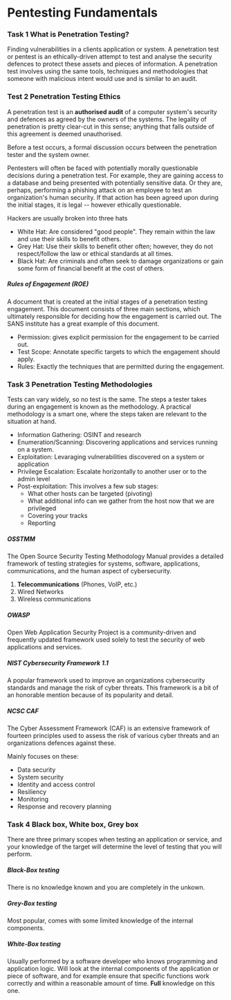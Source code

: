 # Pentesting Fundamentals
### Task 1 What is Penetration Testing?
Finding vulnerabilities in a clients application or system. A penetration test or pentest is an ethically-driven attempt to test and analyse the security defences to protect these assets and pieces of information. A penetration test involves using the same tools, techniques and methodologies that someone with malicious intent would use and is similar to an audit.

### Test 2 Penetration Testing Ethics
A penetration test is an **authorised audit** of a computer system's security and defences as agreed by the owners of the systems. The legality of penetration is pretty clear-cut in this sense; anything that falls outside of this agreement is deemed unauthorised.

Before a test occurs, a formal discussion occurs between the penetration tester and the system owner. 

Pentesters will often be faced with potentially morally questionable decisions during a penetration test. For example, they are gaining access to a database and being presented with potentially sensitive data. Or they are, perhaps, performing a phishing attack on an employee to test an organization's human security. If that action has been agreed upon during the initial stages, it is legal -- however ethically questionable.

Hackers are usually broken into three hats

- White Hat: Are considered "good people". They remain within the law and use their skills to benefit others.
- Grey Hat: Use their skills to benefit other often; however, they do not respect/follow the law or ethical standards at all times.
- Black Hat: Are criminals and often seek to damage organizations or gain some form of financial benefit at the cost of others.

##### Rules of Engagement (ROE)
A document that is created at the initial stages of a penetration testing engagement. This document consists of three main sections, which ultimately responsible for deciding how the engagement is carried out. The SANS institute has a great example of this document.

- Permission: gives explicit permission for the engagement to be carried out.
- Test Scope: Annotate specific targets to which the engagement should apply.
- Rules: Exactly the techniques that are permitted during the engagement.

### Task 3 Penetration Testing Methodologies
Tests can vary widely, so no test is the same. The steps a tester takes during an engagement is known as the methodology. A practical methodology is a smart one, where the steps taken are relevant to the situation at hand.

- Information Gathering: OSINT and research
- Enumeration/Scanning: Discovering applications and services running on a system.
- Exploitation: Levaraging vulnerabilities discovered on a system or application
- Privilege Escalation: Escalate horizontally to another user or to the admin level
- Post-exploitation: This involves a few sub stages:
	- What other hosts can be targeted (pivoting)
	- What additional info can we gather from the host now that we are privileged
	- Covering your tracks
	- Reporting

##### OSSTMM
The Open Source Security Testing Methodology Manual provides a detailed framework of testing strategies for systems, software, applications, communications, and the human aspect of cybersecurity.

1. **Telecommunications** (Phones, VoIP, etc.)
2. Wired Networks
3. Wireless communications

##### OWASP
Open Web Application Security Project is a community-driven and frequently updated framework used solely to test the security of web applications and services.

##### NIST Cybersecurity Framework 1.1
A popular framework used to improve an organizations cybersecurity standards and manage the risk of cyber threats. This framework is a bit of an honorable mention because of its popularity and detail.

##### NCSC CAF
The Cyber Assessment Framework (CAF) is an extensive framework of fourteen principles used to assess the risk of various cyber threats and an organizations defences against these.

Mainly focuses on these:
- Data security
- System security
- Identity and access control
- Resiliency
- Monitoring
- Response and recovery planning

### Task 4 Black box, White box, Grey box
There are three primary scopes when testing an application or service, and your knowledge of the target will determine the level of testing that you will perform.

##### Black-Box testing
There is no knowledge known and you are completely in the unkown.

##### Grey-Box testing
Most popular, comes with some limited knowledge of the internal components.

##### White-Box testing
Usually performed by a software developer who knows programming and application logic. Will look at the internal components of the application or piece of software, and for example ensure that specific functions work correctly and within a reasonable amount of time. **Full** knowledge on this one.

